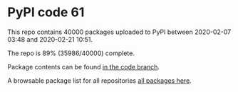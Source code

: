 # PyPI code 61

This repo contains 40000 packages uploaded to PyPI between 
2020-02-07 03:48 and 2020-02-21 10:51.

The repo is 89% (35986/40000) complete.

Package contents can be found [in the code branch](https://github.com/pypi-data/pypi-mirror-61/tree/code/packages).

A browsable package list for all repositories [all packages here](https://pypi-data.github.io/website/repositories/pypi-mirror-61).


